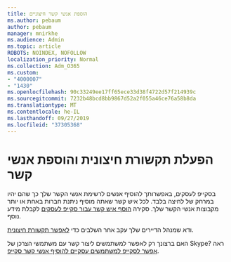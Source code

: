 ```yaml
---
title: הוספת אנשי קשר חיצוניים
ms.author: pebaum
author: pebaum
manager: mnirkhe
ms.audience: Admin
ms.topic: article
ROBOTS: NOINDEX, NOFOLLOW
localization_priority: Normal
ms.collection: Adm_O365
ms.custom:
- "4000007"
- "1430"
ms.openlocfilehash: 90c33249ee17ff65ece33d38f4722d57f214939c
ms.sourcegitcommit: 7232b48bcd8bb9867d52a2f055a46ce76a58b8da
ms.translationtype: MT
ms.contentlocale: he-IL
ms.lasthandoff: 09/27/2019
ms.locfileid: "37305368"
---
```

# <a name="enable-external-communications-and-add-contacts"></a>הפעלת תקשורת חיצונית והוספת אנשי קשר

בסקייפ לעסקים, באפשרותך להוסיף אנשים לרשימת אנשי הקשר שלך כך שהם יהיו במרחק של לחיצה בלבד. לכל איש קשר שאתה מוסיף ניתנת חברות באחת או יותר מקבוצות אנשי הקשר שלך. סקירה [הוסף איש קשר עבור סקייפ לעסקים](https://support.office.com/article/add-a-contact-in-skype-for-business-89338023-2adf-4f5c-90b6-f8b6f72fadd1) לקבלת מידע נוסף. 

ודא שמנהל הדיירים שלך עקב אחר השלבים כדי [לאפשר תקשורת חיצונית](https://docs.microsoft.com/skypeforbusiness/set-up-skype-for-business-online/allow-users-to-contact-external-skype-for-business-users).

האם ברצונך רק לאפשר למשתמשים ליצור קשר עם משתמשי הצרכן של Skype? ראה [אפשר לסקייפ למשתמשים עסקיים להוסיף אנשי קשר סקייפ](https://docs.microsoft.com/skypeforbusiness/set-up-skype-for-business-online/let-skype-for-business-users-add-skype-contacts). 